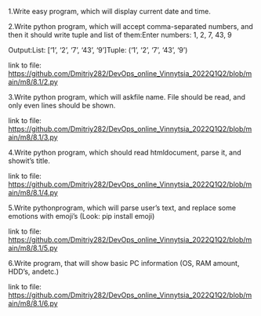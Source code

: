1.Write easy program, which will display current date and time.

2.Write python program, which will accept comma-separated numbers, and then it should write tuple and list of them:Enter numbers: 1, 2, 7, 43, 9

Output:List: [‘1’, ‘2’, ‘7’, ‘43’, ‘9’]Tuple: (‘1’, ‘2’, ‘7’, ‘43’, ‘9’)

link to file: https://github.com/Dmitriy282/DevOps_online_Vinnytsia_2022Q1Q2/blob/main/m8/8.1/2.py

3.Write python program, which will askfile name. File should be read, and only even lines should be shown.

link to file: https://github.com/Dmitriy282/DevOps_online_Vinnytsia_2022Q1Q2/blob/main/m8/8.1/3.py

4.Write python program, which should read htmldocument, parse it, and showit’s title.

link to file: https://github.com/Dmitriy282/DevOps_online_Vinnytsia_2022Q1Q2/blob/main/m8/8.1/4.py

5.Write pythonprogram, which will parse user’s text, and replace some emotions with emoji’s (Look: pip install emoji)

link to file: https://github.com/Dmitriy282/DevOps_online_Vinnytsia_2022Q1Q2/blob/main/m8/8.1/5.py

6.Write program, that will show basic PC information (OS, RAM amount, HDD’s, andetc.)

link to file: https://github.com/Dmitriy282/DevOps_online_Vinnytsia_2022Q1Q2/blob/main/m8/8.1/6.py
